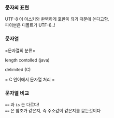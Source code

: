 ### 문자의 표현

UTF-8 이 아스키와 완벽하게 호환이 되기 때문에 쓴다고함.<br>
파이썬은 디폴트가 UTF-8..!

### 문자열

=문자열의 분류=

length contolled (java)

delimited (C)

= C 언어에서 문자열 처리 = 


### 문자열 비교

`==` 과 `is` 는 다르다! <br>
`==` 은 참조가 같은지, 즉 주소값이 같은지를 묻는것이다
